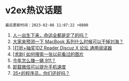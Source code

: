 # v2ex热议话题

`最后更新时间：2023-02-06 11:07:22 +0800`

1. [人一出生下来，命运全都是定了的吗？](https://www.v2ex.com/t/913472)
1. [大家来预测一下 MacBook 系列什么时候可以干掉刘海？](https://www.v2ex.com/t/913314)
1. [[打折+抽奖]DZ Reader Discuz X 论坛 通用阅读器](https://www.v2ex.com/t/913297)
1. [[求助] 如何搜索一张以前看过的图片](https://www.v2ex.com/t/913386)
1. [今年怎么赚一辆 911？](https://www.v2ex.com/t/913358)
1. [卸载微信可以提升手机速度](https://www.v2ex.com/t/913374)
1. [35+的程序员，你们还好吗？](https://www.v2ex.com/t/913468)

